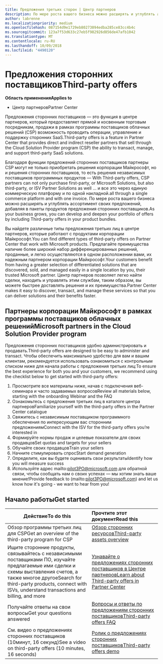 ```yaml
---
title: Предложения третьих сторон | Центр партнеров
description: По мере роста вашего бизнеса можно расширять и углублять ассортимент своих предложений, добавляя в пакеты продуктов предложения третьих лиц.
author: labrenne
ms.localizationpriority: medium
ms.openlocfilehash: 087154d9e1729eb80273094edba285ce83cc4b4c
ms.sourcegitcommit: 123a7f53d633c27eb5f982926d856de47afb1042
ms.translationtype: MT
ms.contentlocale: ru-RU
ms.lasthandoff: 10/09/2018
ms.locfileid: "4490120"
---
```

# <a name="third-party-offers"></a><span data-ttu-id="2dca8-103">Предложения сторонних поставщиков</span><span class="sxs-lookup"><span data-stu-id="2dca8-103">Third-party offers</span></span> 

**<span data-ttu-id="2dca8-104">Область применения</span><span class="sxs-lookup"><span data-stu-id="2dca8-104">Applies to</span></span>**

- <span data-ttu-id="2dca8-105">Центр партнеров</span><span class="sxs-lookup"><span data-stu-id="2dca8-105">Partner Center</span></span>

<span data-ttu-id="2dca8-106">Предложения сторонних поставщиков — это функция в центре партнеров, который предоставляет прямой и косвенным торговым посредникам, продажи в рамках программы поставщиков облачных решений (CSP) возможность проводить операции, управление и поддержку сторонних SaaS.</span><span class="sxs-lookup"><span data-stu-id="2dca8-106">Third-party offers is a feature in Partner Center that provides direct and indirect reseller partners that sell through the Cloud Solution Provider program (CSP) the ability to transact, manage, and support third-party SaaS solutions.</span></span>  

<span data-ttu-id="2dca8-107">Благодаря функции предложений сторонних поставщиков партнеры CSP могут не только приобретать решения корпорации Майкрософт, но и решения сторонних поставщиков, то есть решения независимых поставщиков программных продуктов — </span><span class="sxs-lookup"><span data-stu-id="2dca8-107">With Third-party offers, CSP partners can not only purchase first-party, or Microsoft Solutions, but also third-party, or ISV Partner Solutions as well …</span></span> <span data-ttu-id="2dca8-108">и все это через единую коммерческую платформу и по одной накладной.</span><span class="sxs-lookup"><span data-stu-id="2dca8-108">all through a single commerce platform and with one invoice.</span></span>  <span data-ttu-id="2dca8-109">По мере роста вашего бизнеса можно расширять и углублять ассортимент своих предложений, добавляя в пакеты продуктов предложения сторонних поставщиков.</span><span class="sxs-lookup"><span data-stu-id="2dca8-109">As your business grows, you can develop and deepen your portfolio of offers by including Third-party offers in your product bundles.</span></span> 

<span data-ttu-id="2dca8-110">Вы найдете различные типы предложения третьих лиц в центре партнеров, которые работают с продуктами корпорации Майкрософт.</span><span class="sxs-lookup"><span data-stu-id="2dca8-110">You can find different types of third-party offers on Partner Center that work with Microsoft products.</span></span> <span data-ttu-id="2dca8-111">Предлагайте преимущества наличие более широкий набор дифференцированных решений, проданные, и легко осуществляются в одном расположении вами, их надежным партнером корпорации Майкрософт.</span><span class="sxs-lookup"><span data-stu-id="2dca8-111">Your customers benefit from having a greater selection of differentiated solutions that are discovered, sold, and managed easily in a single location by you, their trusted Microsoft partner.</span></span> <span data-ttu-id="2dca8-112">Центр партнеров позволяет легко найти сделки, находить и управлять этим службам, таким образом, вы можете быстрее доставлять решения и их преимущества.</span><span class="sxs-lookup"><span data-stu-id="2dca8-112">Partner Center makes it easy to discover, transact, and manage these services so that you can deliver solutions and their benefits faster.</span></span>

## <a name="microsoft-partners-in-the-cloud-solution-provider-program"></a><span data-ttu-id="2dca8-113">Партнеры корпорации Майкрософт в рамках программы поставщиков облачных решений</span><span class="sxs-lookup"><span data-stu-id="2dca8-113">Microsoft partners in the Cloud Solution Provider program</span></span>

<span data-ttu-id="2dca8-114">Предложения сторонних поставщиков удобно администрировать и продавать.</span><span class="sxs-lookup"><span data-stu-id="2dca8-114">Third-party offers are designed to be easy to administer and transact.</span></span> <span data-ttu-id="2dca8-115">Чтобы обеспечить максимально удобство для вам и вашим клиентам, рекомендуется использовать ознакомиться с контрольным списком ниже для начала работы с предложения третьих лиц:</span><span class="sxs-lookup"><span data-stu-id="2dca8-115">To ensure the best experience for both you and your customers, we recommend using the checklist below to get started with third-party offers:</span></span>

1. <span data-ttu-id="2dca8-116">Просмотрите все материалы ниже, начав с подключения веб-семинара и часто задаваемых вопросов</span><span class="sxs-lookup"><span data-stu-id="2dca8-116">Review all materials below, starting with the onboarding Webinar and the FAQ</span></span>
2. <span data-ttu-id="2dca8-117">Ознакомьтесь с предложения третьих лиц в каталоге центра партнеров</span><span class="sxs-lookup"><span data-stu-id="2dca8-117">Familiarize yourself with the third-party offers in the Partner Center catalogue</span></span>
3. <span data-ttu-id="2dca8-118">Свяжитесь с независимым поставщиком программного обеспечения по интересующим вас сторонним предложениям</span><span class="sxs-lookup"><span data-stu-id="2dca8-118">Connect with the ISV for the third-party offers you’re interested in</span></span>
4. <span data-ttu-id="2dca8-119">Формируйте нормы продаж и целевые показатели для своих продавцов</span><span class="sxs-lookup"><span data-stu-id="2dca8-119">Set quotas and targets for your sellers</span></span>
5. <span data-ttu-id="2dca8-120">Обучайте своих продавцов</span><span class="sxs-lookup"><span data-stu-id="2dca8-120">Train your sellers</span></span>
6. <span data-ttu-id="2dca8-121">Начните стимулировать спрос</span><span class="sxs-lookup"><span data-stu-id="2dca8-121">Start demand generation</span></span>
7. <span data-ttu-id="2dca8-122">Определите, как вы будете оценивать свои результаты</span><span class="sxs-lookup"><span data-stu-id="2dca8-122">Identify how you will measure success</span></span>
8. <span data-ttu-id="2dca8-123">Используйте адрес mailto:pilot3PO@microsoft.com для обратной связи, чтобы сообщать нам о своих успехах — мы хотим знать ваше мнение!</span><span class="sxs-lookup"><span data-stu-id="2dca8-123">Provide feedback to (mailto:pilot3PO@microsoft.com) and let us know how it's going - we want to hear from you!</span></span>

## <a name="get-started"></a><span data-ttu-id="2dca8-124">Начало работы</span><span class="sxs-lookup"><span data-stu-id="2dca8-124">Get started</span></span> 

|**<span data-ttu-id="2dca8-125">Действие</span><span class="sxs-lookup"><span data-stu-id="2dca8-125">To do this</span></span>**   |**<span data-ttu-id="2dca8-126">Прочтите этот документ</span><span class="sxs-lookup"><span data-stu-id="2dca8-126">Read this</span></span>**   |
|------------------|:--------------------|
|<span data-ttu-id="2dca8-127">Обзор программы третьих лиц для CSP</span><span class="sxs-lookup"><span data-stu-id="2dca8-127">Get an overview of the third-party program for CSP</span></span>  |[<span data-ttu-id="2dca8-128">Обзор сторонних ресурсов</span><span class="sxs-lookup"><span data-stu-id="2dca8-128">Third-party assets overview</span></span>]( http://assetsprod.microsoft.com/mpn/third-party-offers-overview.pptx)|
|<span data-ttu-id="2dca8-129">Ищите сторонние продукты, связывайтесь с независимыми поставщиками ПО, изучайте предлагаемые ими сделки и схемы выставления счетов, а также многое другое</span><span class="sxs-lookup"><span data-stu-id="2dca8-129">Search for third-party products, connect with ISVs, understand transactions and billing, and more</span></span>| [<span data-ttu-id="2dca8-130">Узнавайте о предложениях сторонних поставщиков в Центре партнеров</span><span class="sxs-lookup"><span data-stu-id="2dca8-130">Learn about Third-party offers in Partner Center</span></span>](third-party-help.md) |
|<span data-ttu-id="2dca8-131">Получайте ответы на свои вопросы</span><span class="sxs-lookup"><span data-stu-id="2dca8-131">Get your questions answered</span></span>| [<span data-ttu-id="2dca8-132">Вопросы и ответы по предложениям сторонних поставщиков</span><span class="sxs-lookup"><span data-stu-id="2dca8-132">Third-party offers FAQ</span></span>](http://assetsprod.microsoft.com/mpn/third-party-offers-faq.docx) |
|<span data-ttu-id="2dca8-133">См. видео о предложениях сторонних поставщиков (10минут, 16 секунд)</span><span class="sxs-lookup"><span data-stu-id="2dca8-133">See a video on third-party offers (10 minutes, 16 seconds)</span></span>   |[<span data-ttu-id="2dca8-134">Ролик о предложениях сторонних поставщиков</span><span class="sxs-lookup"><span data-stu-id="2dca8-134">Third-party offers demo</span></span>](http://assetsprod.microsoft.com/mpn/third-party-offers-demo.wma)|


